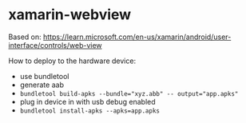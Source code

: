 # xamarin-webview

Based on: https://learn.microsoft.com/en-us/xamarin/android/user-interface/controls/web-view

How to deploy to the hardware device:
- use bundletool
- generate aab
- `bundletool build-apks --bundle="xyz.abb" -- output="app.apks"`
- plug in device in with usb debug enabled
- `bundletool install-apks --apks=app.apks`